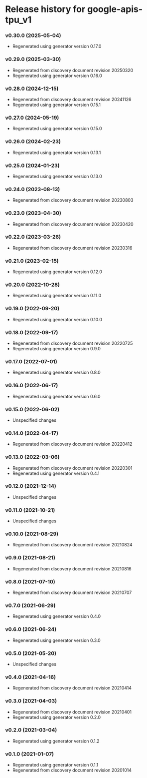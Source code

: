 # Release history for google-apis-tpu_v1

### v0.30.0 (2025-05-04)

* Regenerated using generator version 0.17.0

### v0.29.0 (2025-03-30)

* Regenerated from discovery document revision 20250320
* Regenerated using generator version 0.16.0

### v0.28.0 (2024-12-15)

* Regenerated from discovery document revision 20241126
* Regenerated using generator version 0.15.1

### v0.27.0 (2024-05-19)

* Regenerated using generator version 0.15.0

### v0.26.0 (2024-02-23)

* Regenerated using generator version 0.13.1

### v0.25.0 (2024-01-23)

* Regenerated using generator version 0.13.0

### v0.24.0 (2023-08-13)

* Regenerated from discovery document revision 20230803

### v0.23.0 (2023-04-30)

* Regenerated from discovery document revision 20230420

### v0.22.0 (2023-03-26)

* Regenerated from discovery document revision 20230316

### v0.21.0 (2023-02-15)

* Regenerated using generator version 0.12.0

### v0.20.0 (2022-10-28)

* Regenerated using generator version 0.11.0

### v0.19.0 (2022-09-20)

* Regenerated using generator version 0.10.0

### v0.18.0 (2022-09-17)

* Regenerated from discovery document revision 20220725
* Regenerated using generator version 0.9.0

### v0.17.0 (2022-07-01)

* Regenerated using generator version 0.8.0

### v0.16.0 (2022-06-17)

* Regenerated using generator version 0.6.0

### v0.15.0 (2022-06-02)

* Unspecified changes

### v0.14.0 (2022-04-17)

* Regenerated from discovery document revision 20220412

### v0.13.0 (2022-03-06)

* Regenerated from discovery document revision 20220301
* Regenerated using generator version 0.4.1

### v0.12.0 (2021-12-14)

* Unspecified changes

### v0.11.0 (2021-10-21)

* Unspecified changes

### v0.10.0 (2021-08-29)

* Regenerated from discovery document revision 20210824

### v0.9.0 (2021-08-21)

* Regenerated from discovery document revision 20210816

### v0.8.0 (2021-07-10)

* Regenerated from discovery document revision 20210707

### v0.7.0 (2021-06-29)

* Regenerated using generator version 0.4.0

### v0.6.0 (2021-06-24)

* Regenerated using generator version 0.3.0

### v0.5.0 (2021-05-20)

* Unspecified changes

### v0.4.0 (2021-04-16)

* Regenerated from discovery document revision 20210414

### v0.3.0 (2021-04-03)

* Regenerated from discovery document revision 20210401
* Regenerated using generator version 0.2.0

### v0.2.0 (2021-03-04)

* Regenerated using generator version 0.1.2

### v0.1.0 (2021-01-07)

* Regenerated using generator version 0.1.1
* Regenerated from discovery document revision 20201014

